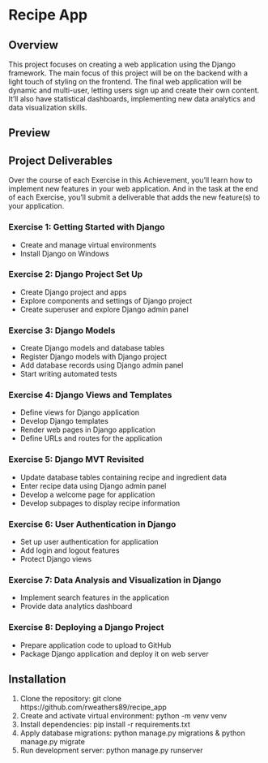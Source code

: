 # Recipe App

## Overview
This project focuses on creating a web application using the Django framework. The main focus of this project will be on the backend with a light touch of styling on the frontend. The final web application will be dynamic and multi-user, letting users sign up and create their own content. It’ll also have statistical dashboards, implementing new data analytics and data visualization skills.

## Preview

<!-- insert screenshot of final welcome page -->

## Project Deliverables
Over the course of each Exercise in this Achievement, you’ll learn how to implement new features in your web application. 
And in the task at the end of each Exercise, you’ll submit a deliverable that adds the new feature(s) to your application.

### Exercise 1: Getting Started with Django
- Create and manage virtual environments
- Install Django on Windows

### Exercise 2: Django Project Set Up
- Create Django project and apps
- Explore components and settings of Django project
- Create superuser and explore Django admin panel

### Exercise 3: Django Models
- Create Django models and database tables
- Register Django models with Django project
- Add database records using Django admin panel
- Start writing automated tests

### Exercise 4: Django Views and Templates
- Define views for Django application 
- Develop Django templates 
- Render web pages in Django application 
- Define URLs and routes for the application

### Exercise 5: Django MVT Revisited
- Update database tables containing recipe and ingredient data 
- Enter recipe data using Django admin panel 
- Develop a welcome page for application 
- Develop subpages to display recipe information

### Exercise 6: User Authentication in Django 
- Set up user authentication for application 
- Add login and logout features 
- Protect Django views 

### Exercise 7: Data Analysis and Visualization in Django 
- Implement search features in the application 
- Provide data analytics dashboard 

### Exercise 8: Deploying a Django Project 
- Prepare application code to upload to GitHub 
- Package Django application and deploy it on web server


## Installation
<ol>
  <li>Clone the repository: git clone https://github.com/rweathers89/recipe_app</li>
  <li>Create and activate virtual environment: python -m venv venv</li>
  <li>Install dependencies: pip install -r requirements.txt</li>
  <li>Apply database migrations: python manage.py migrations & python manage.py migrate</li>
  <li>Run development server: python manage.py runserver</li>
</ol>